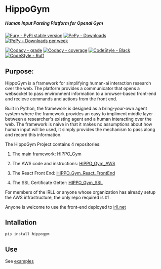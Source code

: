 # HippoGym

##### Human Input Parsing Platform for Openai Gym

[![Fury - PyPi stable version](https://badge.fury.io/py/hippogym.svg)](https://badge.fury.io/py/hippogym)
[![PePy - Downloads](https://static.pepy.tech/badge/hippogym)](https://pepy.tech/project/hippogym)
[![PePy - Downloads per week](https://static.pepy.tech/badge/hippogym/week)](https://pepy.tech/project/hippogym)

[![Codacy - grade](https://app.codacy.com/project/badge/Grade/dcd52445bb314a0798151a2f2bc308f6)](https://www.codacy.com/gh/IRLL/HIPPO_Gym/dashboard?utm_source=github.com&amp;utm_medium=referral&amp;utm_content=IRLL/HIPPO_Gym&amp;utm_campaign=Badge_Grade)
[![Codacy - coverage](https://app.codacy.com/project/badge/Coverage/dcd52445bb314a0798151a2f2bc308f6)](https://www.codacy.com/gh/IRLL/HIPPO_Gym/dashboard?utm_source=github.com&amp;utm_medium=referral&amp;utm_content=IRLL/HIPPO_Gym&amp;utm_campaign=Badge_Coverage)
[![CodeStyle - Black](https://img.shields.io/badge/code%20style-black-000000.svg)](https://github.com/psf/black)
[![CodeStyle - Ruff](https://img.shields.io/endpoint?url=https://raw.githubusercontent.com/charliermarsh/ruff/main/assets/badge/v1.json)](https://github.com/charliermarsh/ruff)

## Purpose:

HippoGym is a framework for simplifying human-ai interaction research over the web.
The platform provides a communicator that opens a websocket to pass environment information to a browser-based front-end and recieve commands and actions from the front end.

Built in Python, the framework is designed as a bring-your-own agent system where the framework provides an easy to impliment middle layer between a researcher's existing agent and a human interacting over the web. The framework is naive in that it makes no assumptions about how human input will be used, it simply provides the mechanism to pass along and record this information.


The HippoGym Project contains 4 repositories:

1.  The main framework: [HIPPO_Gym](https://github.com/IRLL/HIPPO_Gym)

2.  The AWS code and instructions: [HIPPO_Gym_AWS](https://github.com/IRLL/HIPPO_Gym_AWS)

3.  The React Front End: [HIPPO_Gym_React_FrontEnd](https://github.com/IRLL/HIPPO_Gym_FrontEnd_React)

4.  The SSL Certificate Getter: [HIPPO_Gym_SSL](https://github.com/IRLL/HIPPO_Gym_SSL)

For members of the IRLL or anyone whose organization has already setup the AWS infrastructure, the only repo required is #1.

Anyone is welcome to use the front-end deployed to [irll.net](https://irll.net)


## Intallation

```bash
pip install hippogym
```

## Use

See [examples](https://github.com/IRLL/HIPPO_Gym/tree/master/examples)


